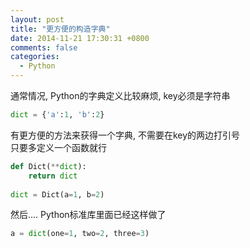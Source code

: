 ```yaml
---
layout: post
title: "更方便的构造字典"
date: 2014-11-21 17:30:31 +0800
comments: false
categories:
  - Python
---
```


通常情况, Python的字典定义比较麻烦, key必须是字符串

```python
dict = {'a':1, 'b':2}
```


有更方便的方法来获得一个字典, 不需要在key的两边打引号  
只要多定义一个函数就行

```python
def Dict(**dict):
    return dict
    
dict = Dict(a=1, b=2)
```


然后.... Python标准库里面已经这样做了

```python
a = dict(one=1, two=2, three=3)
```